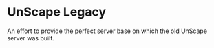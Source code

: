 UnScape Legacy
======

An effort to provide the perfect server base on which the old UnScape server was built.
